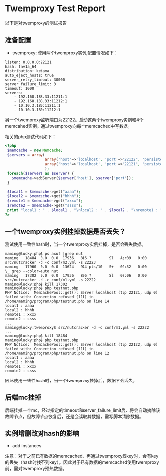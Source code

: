 Twemproxy Test Report
===

以下是对twemproxy的测试报告

准备配置
---

- twemproxy: 使用两个twemproxy实例,配置情况如下：

```
listen: 0.0.0.0:22121
hash: fnv1a_64
distribution: ketama
auto_eject_hosts: true
server_retry_timeout: 30000
server_failure_limit: 3
timeout: 1000
servers:
    - 192.168.188.33:11211:1
    - 192.168.188.33:11212:1
    - 10.10.3.180:11211:1
    - 10.10.3.180:11212:1
```
另一个twemproxy监听端口为22122。启动这两个twemproxy实例和4个memcahed实例。通过twemproxy向每个memcached中写数据。

相关的php测试代码如下：

```php
<?php
 $memcache = new Memcache;
 $servers = array(
                  array('host'=>'localhost', 'port'=>"22122", 'persistent'=>true),
                  array('host'=>'localhost', 'port'=>"22121", 'persistent'=>true)
                  );
 foreach($servers as $server) {
   $memcache->addServer($server['host'], $server['port']);
 }
 
 $local1 = $memcache->get("aaaa");
 $local2 = $memcache->get("hhhh");
 $remote1 = $memcache->get("xxxx");
 $remote2 = $memcache->get("ssss");
 print "local1 : " . $local1 . "\nlocal2 : " . $local2 . "\nremote1 : " . $remote1 . "\nremote2 : " . $remote2 . "\n";
?>
```

一个twemproxy实例挂掉数据是否丢失？
---
测试使用一致性hash时，当一个twemproxy实例挂掉，是否会丢失数据。

```
maming@lucky:php$ ps axuf |grep nut
maming   18484  0.0  0.0  17936   816 ?        Sl   Apr09   0:00 src/nutcracker -d -c conf/m2.yml -s 22223
maming   17960  0.0  0.0  13624   944 pts/10   S+   09:32   0:00      \_ grep --color=auto nut
maming   17302  0.0  0.0  17936   896 ?        Sl   09:06   0:00 src/nutcracker -d -c conf/m1.yml -s 22222
maming@lucky:php$ kill 17302
maming@lucky:php$ php testnut.php 
PHP Notice:  MemcachePool::get(): Server localhost (tcp 22121, udp 0) failed with: Connection refused (111) in /home/maming/program/php/testnut.php on line 14
local1 : aaaa
local2 : hhhh
remote1 : xxxx
remote2 : ssss
...
maming@lucky:twemproxy$ src/nutcracker -d -c conf/m1.yml -s 22222
...
maming@lucky:php$ kill 18484
maming@lucky:php$ php testnut.php 
PHP Notice:  MemcachePool::get(): Server localhost (tcp 22122, udp 0) failed with: Connection refused (111) in /home/maming/program/php/testnut.php on line 12
local1 : aaaa
local2 : hhhh
remote1 : xxxx
remote2 : ssss
```
因此使用一致性hash时，当一个twemproxy挂掉后，数据不会丢失。

后端mc挂掉
---
后端挂掉一个mc，经过指定的timeout和server\_failure\_limit后，将会自动摘除该故障节点，但故障节点恢复后，还是会读取其数据，需写脚本清除数据。

实例增删改对hash的影响
---
- add instances






注意：对于之前已有数据的memcached，再通过twemproxy取key时，会有key的丢失（hash时找不到key）。因此对于已有数据的memcached使用twemproxy前，需对twemproxy预热数据。
